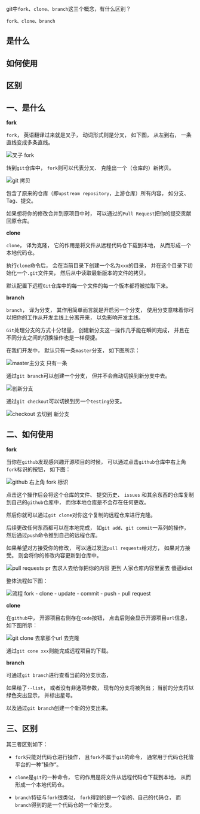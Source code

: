 git中`fork`、`clone`、`branch`这三个概念，有什么区别？

`fork、clone、branch`

## 是什么
## 如何使用
## 区别

## 一、是什么

**fork**

`fork`，
英语翻译过来就是叉子，
动词形式则是分叉，
如下图，
从左到右，
一条直线变成多条直线。

![叉子 fork](../images/版本控制/git中fork和clone和brach这三个概念和有什么区别/1.png)

转到`git`仓库中，
`fork`则可以代表分叉、
克隆出一个（仓库的）新拷贝。

![git 拷贝](../images/版本控制/git中fork和clone和brach这三个概念和有什么区别/2.png)

包含了原来的仓库（即`upstream repository`，上游仓库）所有内容，
如分支、Tag、提交。

如果想将你的修改合并到原项目中时，
可以通过的`Pull Request`把你的提交贡献回原仓库。

**clone**

`clone`，
译为克隆，
它的作用是将文件从远程代码仓下载到本地，
从而形成一个本地代码仓。

执行`clone`命令后，
会在当前目录下创建一个名为`xxx`的目录，
并在这个目录下初始化一个`.git`文件夹，
然后从中读取最新版本的文件的拷贝。

默认配置下远程`Git`仓库中的每一个文件的每一个版本都将被拉取下来。

**branch**

`branch`，
译为分支，
其作用简单而言就是开启另一个分支，
使用分支意味着你可以把你的工作从开发主线上分离开来，
以免影响开发主线。

`Git`处理分支的方式十分轻量，
创建新分支这一操作几乎能在瞬间完成，
并且在不同分支之间的切换操作也是一样便捷。

在我们开发中，
默认只有一条`master`分支，
如下图所示：

![master主分支 只有一条](../images/版本控制/git中fork和clone和brach这三个概念和有什么区别/3.png)

通过`git branch`可以创建一个分支，
但并不会自动切换到新分支中去。

![创新分支](../images/版本控制/git中fork和clone和brach这三个概念和有什么区别/4.png)

通过`git checkout`可以切换到另一个`testing`分支。

![checkout 去切到 新分支](../images/版本控制/git中fork和clone和brach这三个概念和有什么区别/5.png)

## 二、如何使用

**fork**

当你在`github`发现感兴趣开源项目的时候，
可以通过点击`github`仓库中右上角`fork`标识的按钮，
如下图：

![github 右上角 fork 标识](../images/版本控制/git中fork和clone和brach这三个概念和有什么区别/6.png)

点击这个操作后会将这个仓库的文件、
提交历史、
`issues`
和其余东西的仓库复制到自己的`github`仓库中，
而你本地仓库是不会存在任何更改。

然后你就可以通过`git clone`对你这个复制的远程仓库进行克隆。

后续更改任何东西都可以在本地完成，
如`git add`、`git commit`一系列的操作，
然后通过`push`命令推到自己的远程仓库。

如果希望对方接受你的修改，
可以通过发送`pull requests`给对方，
如果对方接受。
则会将你的修改内容更新到仓库中。

![pull requests pr 去求人去给你把你的内容 更到 人家仓库内容里面去 傻逼idiot](../images/版本控制/git中fork和clone和brach这三个概念和有什么区别/7.png)

整体流程如下图：

![流程 fork - clone - update - commit - push - pull request](../images/版本控制/git中fork和clone和brach这三个概念和有什么区别/8.png)

**clone**

在`github`中，
开源项目右侧存在`code`按钮，
点击后则会显示开源项目`url`信息，
如下图所示：

![git clone 去拿那个url 去克隆](../images/版本控制/git中fork和clone和brach这三个概念和有什么区别/9.png)

通过`git cone xxx`则能完成远程项目的下载。

**branch**

可通过`git branch`进行查看当前的分支状态，

如果给了`--list`，
或者没有非选项参数，
现有的分支将被列出；
当前的分支将以绿色突出显示，
并标出星号。

以及通过`git branch`创建一个新的分支出来。

## 三、区别

其三者区别如下：

- `fork`只能对代码仓进行操作，
且`fork`不属于`git`的命令，
通常用于代码仓托管平台的一种”操作“。

- `clone`是`git`的一种命令，
它的作用是将文件从远程代码仓下载到本地，
从而形成一个本地代码仓。

- `branch`特征与`fork`很类似，
`fork`得到的是一个新的、自己的代码仓，
而`branch`得到的是一个代码仓的一个新分支。